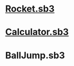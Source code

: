 # [Rocket.sb3](https://github.com/thinhdoanvu/Scratch/blob/main/Exam_Rocket_Final.sb3)
# [Calculator.sb3](https://github.com/thinhdoanvu/Scratch/blob/main/Exam_Calculator_Final.sb3) 
# BallJump.sb3 
